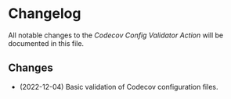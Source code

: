 # Changelog

All notable changes to the _Codecov Config Validator Action_ will be documented
in this file.

## Changes

- (2022-12-04) Basic validation of Codecov configuration files.

